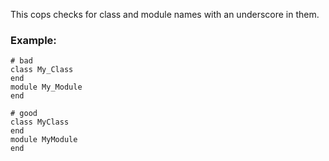 This cops checks for class and module names with
an underscore in them.

### Example:
    # bad
    class My_Class
    end
    module My_Module
    end

    # good
    class MyClass
    end
    module MyModule
    end